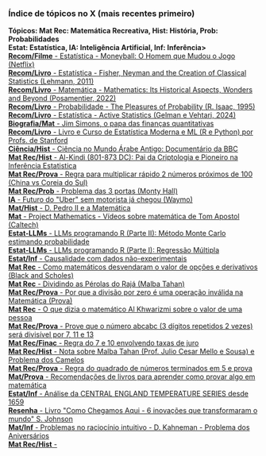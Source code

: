 ### Índice de tópicos no X (mais recentes primeiro) </br>
<b>Tópicos: Mat Rec: Matemática Recreativa, Hist: História, Prob: Probabilidades</b> </br>
<b>Estat: Estatística, IA: Inteligência Artificial, Inf: Inferência></b></br>
<a href="https://x.com/bluemaster100/status/1939074461426229608"><b>Recom/Filme</b> - Estatística - Moneyball: O Homem que Mudou o Jogo (Netflix)</a></br>
<a href="https://x.com/bluemaster100/status/1938644146006167942"><b>Recom/Livro</b> - Estatística - Fisher, Neyman and the Creation of Classical Statistics (Lehmann, 2011)</a></br>
<a href="https://x.com/bluemaster100/status/1934257459520245857"><b>Recom/Livro</b> - Matemática - Mathematics: Its Historical Aspects, Wonders and Beyond (Posamentier, 2022)</a></br>
<a href="https://x.com/bluemaster100/status/1931704430958690462"><b>Recom/Livro</b> - Probabilidade - The Pleasures of Probability (R. Isaac, 1995)</br>
<a href="https://x.com/bluemaster100/status/1929564699781194194"><b>Recom/Livro</b> - Estatística - Active Statistics (Gelman e Vehtari, 2024)</br>
<a href="https://x.com/bluemaster100/status/1893787862514200787"><b>Biografia/Mat</b> - Jim Simons, o papa das finanças quantitativas</a></br>
<a href="https://x.com/bluemaster100/status/1890335213613363565"><b>Recom/Livro</b> - Livro e Curso de Estatística Moderna e ML (R e Python) por Profs. de Stanford</a></br>
<a href="https://x.com/bluemaster100/status/1883526112204194162"><b>Ciência/Hist</b> - Ciência no Mundo Árabe Antigo: Documentário da BBC</a></br>
<a href="https://x.com/bluemaster100/status/1881007428264767940"><b>Mat Rec/Hist</b> - Al-Kindi (801-873 DC): Pai da Criptologia e Pioneiro na Inferência Estatistica</a></br>
<a href="https://x.com/bluemaster100/status/1877852471747334452"><b>Mat Rec/Prova</b> - Regra para multiplicar rápido 2 números próximos de 100 (China vs Coreia do Sul)</a></br>
<a href="https://x.com/bluemaster100/status/1875943157910642801"><b>Mat Rec/Prob</b> - Problema das 3 portas (Monty Hall)</a></br>
<a href="https://x.com/bluemaster100/status/1875722936738304318"><b>IA</b> - Futuro do "Uber" sem motorista já chegou (Waymo)</a></br>
<a href="https://x.com/bluemaster100/status/1873402866724958535"><b>Mat/Hist</b> - D. Pedro II e a Matemática</a></br>
<a href="https://x.com/bluemaster100/status/1867947417284284632"><b>Mat</b> - Project Mathematics - Vídeos sobre matemática de Tom Apostol (Caltech)</a></br>
<a href="https://x.com/bluemaster100/status/1867606151149351388"><b>Estat-LLMs</b> - LLMs programando R (Parte II): Método Monte Carlo estimando probabilidade</a></br>
<a href="https://x.com/bluemaster100/status/1863017593356832802"><b>Estat-LLMs</b> - LLMs programando R (Parte I): Regressão Múltipla</a></br>
<a href="https://x.com/bluemaster100/status/1861805840052719859"><b>Estat/Inf</b> - Causalidade com dados não-experimentais</a></br>
<a href="https://x.com/bluemaster100/status/1861759642759573872"><b>Mat Rec</b> - Como matemáticos desvendaram o valor de opções e derivativos (Black and Scholes)</a></br>
<a href="https://x.com/bluemaster100/status/1853812273929674894"><b>Mat Rec</b> - Dividindo as Pérolas do Rajá (Malba Tahan)</a></br>
<a href="https://x.com/bluemaster100/status/1852372743896826305"><b>Mat Rec/Prova</b> - Por que a divisão por zero é uma operação inválida na Matemática (Prova)</a></br>
<a href="https://x.com/bluemaster100/status/1850532641763725409"><b>Mat Rec</b> - O que dizia o matemático Al Khwarizmi sobre o valor de uma pessoa</a></br>
<a href="https://x.com/bluemaster100/status/1850174378824073542"><b>Mat Rec/Prova</b> - Prove que o número abcabc (3 dígitos repetidos 2 vezes) será divisível por 7, 11 e 13</a></br>
<a href="https://x.com/bluemaster100/status/1849912272388489363"><b>Mat Rec/Finac</b> - Regra do 7 e 10 envolvendo taxas de juro</a></br>
<a href="https://x.com/bluemaster100/status/1848512447805886640"><b>Mat Rec/Hist</b> - Nota sobre Malba Tahan (Prof. Julio Cesar Mello e Sousa) e Problema dos Camelos</a></br>
<a href="https://x.com/bluemaster100/status/1845625961620062594"><b>Mat Rec/Prova</b> - Regra do quadrado de números terminados em 5 e prova</a></br>
<a href="https://x.com/bluemaster100/status/1810811183487762577"><b>Mat/Prova</b> - Recomendações de livros para aprender como provar algo em matemática</a></br>
<a href="https://x.com/bluemaster100/status/1803814435909210200"><b>Estat/Inf</b> - Análise da CENTRAL ENGLAND TEMPERATURE SERIES desde 1659 </a></br>
<a href="https://x.com/bluemaster100/status/1798414530453578209"><b>Resenha</b> - Livro "Como Chegamos Aqui - 6 inovações que transformaram o mundo" S. Johnson</a></br>
<a href="https://x.com/bluemaster100/status/1790381543128449413"><b>Mat/Inf</b> - Problemas no raciocínio intuitivo - D. Kahneman - Problema dos Aniversários</a></br>
<a href=""><b>Mat Rec/Hist</b> - </a></br>
